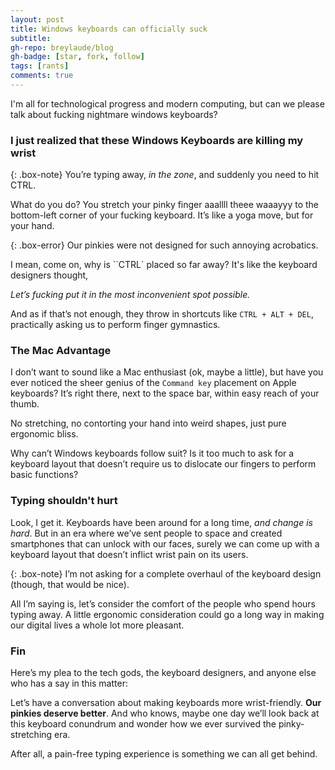 ```yaml
---
layout: post
title: Windows keyboards can officially suck
subtitle: 
gh-repo: breylaude/blog
gh-badge: [star, fork, follow]
tags: [rants]
comments: true
---
```


I'm all for technological progress and modern computing, but can we please talk about fucking nightmare windows keyboards?

###  I just realized that these Windows Keyboards are killing my wrist

{: .box-note}
You’re typing away, *in the zone*, and suddenly you need to hit CTRL. 

What do you do? You stretch your pinky finger aaallll theee waaayyy to the bottom-left corner of your fucking keyboard. It’s like a yoga move, but for your hand. 

{: .box-error}
Our pinkies were not designed for such annoying acrobatics.

I mean, come on, why is ``CTRL` placed so far away? It's like the keyboard designers thought, 

*Let’s fucking put it in the most inconvenient spot possible.*

And as if that’s not enough, they throw in shortcuts like `CTRL + ALT + DEL`, practically asking us to perform finger gymnastics. 

### The Mac Advantage

I don’t want to sound like a Mac enthusiast (ok, maybe a little), but have you ever noticed the sheer genius of the `Command key` placement on Apple keyboards? It’s right there, next to the space bar, within easy reach of your thumb. 

No stretching, no contorting your hand into weird shapes, just pure ergonomic bliss.

Why can’t Windows keyboards follow suit? Is it too much to ask for a keyboard layout that doesn’t require us to dislocate our fingers to perform basic functions?

### Typing shouldn't hurt

Look, I get it. Keyboards have been around for a long time, *and change is hard*. But in an era where we’ve sent people to space and created smartphones that can unlock with our faces, surely we can come up with a keyboard layout that doesn’t inflict wrist pain on its users.

{: .box-note}
I’m not asking for a complete overhaul of the keyboard design (though, that would be nice). 

All I’m saying is, let’s consider the comfort of the people who spend hours typing away. A little ergonomic consideration could go a long way in making our digital lives a whole lot more pleasant.

### Fin

Here’s my plea to the tech gods, the keyboard designers, and anyone else who has a say in this matter: 

Let’s have a conversation about making keyboards more wrist-friendly. **Our pinkies deserve better**. And who knows, maybe one day we’ll look back at this keyboard conundrum and wonder how we ever survived the pinky-stretching era.

After all, a pain-free typing experience is something we can all get behind.
